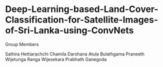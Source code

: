 # Deep-Learning-based-Land-Cover-Classification-for-Satellite-Images-of-Sri-Lanka-using-ConvNets
 
Group Members

Sathira Hettiarachchi
Chamila Darshana
Atula Bulathgama
Praneeth Wijetunga
Ranga Wijesekara
Prabhath Ganegoda